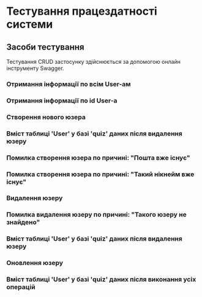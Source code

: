 # Тестування працездатності системи

## Засоби тестування
Тестування CRUD застосунку здійснюється за допомогою онлайн інструменту Swagger.

### Отримання інформації по всім User-ам



### Отримання інформації по id User-а



### Створення нового юзера


### Вміст таблиці 'User' у базі 'quiz' даних після видалення юзеру



### Помилка створення юзера по причині: "Пошта вже існує"



### Помилка створення юзера по причині: "Такий нікнейм вже існує"



### Видалення юзеру



### Помилка видалення юзеру по причині: "Такого юзеру не знайдено"



### Вміст таблиці 'User' у базі 'quiz' даних після видалення юзеру



### Оновлення юзеру



### Вміст таблиці 'User' у базі 'quiz'  даних після виконання усіх операцій

